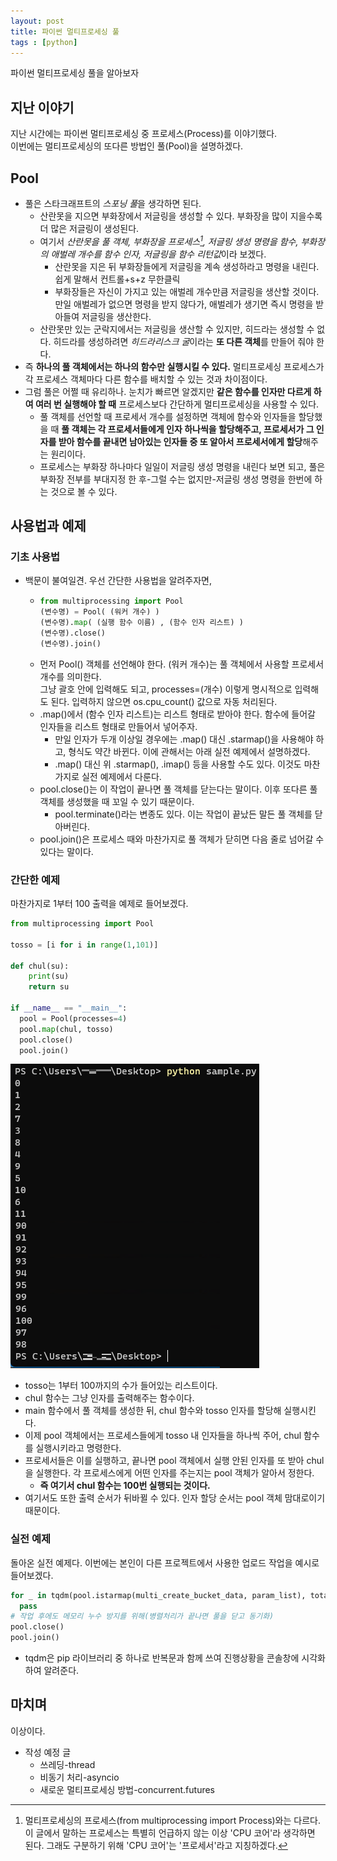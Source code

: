 ```yaml
---
layout: post
title: 파이썬 멀티프로세싱 풀
tags : [python]
---
```


파이썬 멀티프로세싱 풀을 알아보자
<!--excerpt-->
## 지난 이야기
지난 시간에는 파이썬 멀티프로세싱 중 프로세스(Process)를 이야기했다.  
이번에는 멀티프로세싱의 또다른 방법인 풀(Pool)을 설명하겠다.
## Pool
* 풀은 스타크래프트의 *스포닝 풀*을 생각하면 된다.
  * 산란못을 지으면 부화장에서 저글링을 생성할 수 있다. 부화장을 많이 지을수록 더 많은 저글링이 생성된다.  
  * 여기서 *산란못을 풀 객체, 부화장을 프로세스[^1], 저글링 생성 명령을 함수, 부화장의 애벌레 개수를 함수 인자, 저글링을 함수 리턴값*이라 보겠다.
    * 산란못을 지은 뒤 부화장들에게 저글링을 계속 생성하라고 명령을 내린다. 쉽게 말해서 컨트롤+s+z 무한클릭
    * 부화장들은 자신이 가지고 있는 애벌레 개수만큼 저글링을 생산할 것이다. 만일 애벌레가 없으면 명령을 받지 않다가, 애벌레가 생기면 즉시 명령을 받아들여 저글링을 생산한다.
  * 산란못만 있는 군락지에서는 저글링을 생산할 수 있지만, 히드라는 생성할 수 없다. 히드라를 생성하려면 *히드라리스크 굴*이라는 **또 다른 객체**를 만들어 줘야 한다. 
* 즉 **하나의 풀 객체에서는 하나의 함수만 실행시킬 수 있다.** 멀티프로세싱 프로세스가 각 프로세스 객체마다 다른 함수를 배치할 수 있는 것과 차이점이다.
* 그럼 풀은 어쩔 때 유리하나. 눈치가 빠르면 알겠지만 **같은 함수를 인자만 다르게 하여 여러 번 실행해야 할 때** 프로세스보다 간단하게 멀티프로세싱을 사용할 수 있다.
  * 풀 객체를 선언할 때 프로세서 개수를 설정하면 객체에 함수와 인자들을 할당했을 때 **풀 객체는 각 프로세서들에게 인자 하나씩을 할당해주고, 프로세서가 그 인자를 받아 함수를 끝내면 남아있는 인자들 중 또 알아서 프로세서에게 할당**해주는 원리이다.
  * 프로세스는 부화장 하나마다 일일이 저글링 생성 명령을 내린다 보면 되고, 풀은 부화장 전부를 부대지정 한 후-그럴 수는 없지만-저글링 생성 명령을 한번에 하는 것으로 볼 수 있다.
## 사용법과 예제
### 기초 사용법
* 백문이 불여일견. 우선 간단한 사용법을 알려주자면,
  * ```python
    from multiprocessing import Pool
    (변수명) = Pool( (워커 개수) )
    (변수명).map( (실행 함수 이름) , (함수 인자 리스트) )
    (변수명).close()
    (변수명).join()
    ```
  * 먼저 Pool() 객체를 선언해야 한다. (워커 개수)는 풀 객체에서 사용할 프로세서 개수를 의미한다.  
    그냥 괄호 안에 입력해도 되고, processes=(개수) 이렇게 명시적으로 입력해도 된다. 입력하지 않으면 os.cpu_count() 값으로 자동 처리된다.
  * .map()에서 (함수 인자 리스트)는 리스트 형태로 받아야 한다. 함수에 들어갈 인자들을 리스트 형태로 만들어서 넣어주자.
    * 만일 인자가 두개 이상일 경우에는 .map() 대신 .starmap()을 사용해야 하고, 형식도 약간 바뀐다. 이에 관해서는 아래 실전 예제에서 설명하겠다.
    * .map() 대신 위 .starmap(), .imap() 등을 사용할 수도 있다. 이것도 마찬가지로 실전 예제에서 다룬다.
  * pool.close()는 이 작업이 끝나면 풀 객체를 닫는다는 말이다. 이후 또다른 풀 객체를 생성했을 때 꼬일 수 있기 때문이다.
    * pool.terminate()라는 변종도 있다. 이는 작업이 끝났든 말든 풀 객체를 닫아버린다.
  * pool.join()은 프로세스 때와 마찬가지로 풀 객체가 닫히면 다음 줄로 넘어갈 수 있다는 말이다.
### 간단한 예제
마찬가지로 1부터 100 출력을 예제로 들어보겠다.
```python
from multiprocessing import Pool

tosso = [i for i in range(1,101)]

def chul(su):
    print(su)
    return su

if __name__ == "__main__":
  pool = Pool(processes=4)
  pool.map(chul, tosso)
  pool.close()
  pool.join()
```
![py2-img1](/images/posts/python2-img1.png)  
* tosso는 1부터 100까지의 수가 들어있는 리스트이다.
* chul 함수는 그냥 인자를 출력해주는 함수이다.
* main 함수에서 풀 객체를 생성한 뒤, chul 함수와 tosso 인자를 할당해 실행시킨다.
* 이제 pool 객체에서는 프로세스들에게 tosso 내 인자들을 하나씩 주어, chul 함수를 실행시키라고 명령한다.
* 프로세서들은 이를 실행하고, 끝나면 pool 객체에서 실행 안된 인자를 또 받아 chul을 실행한다. 각 프로세스에게 어떤 인자를 주는지는 pool 객체가 알아서 정한다.
  * **즉 여기서 chul 함수는 100번 실행되는 것이다.**
* 여기서도 또한 출력 순서가 뒤바뀔 수 있다. 인자 할당 순서는 pool 객체 맘대로이기 때문이다.
### 실전 예제
돌아온 실전 예제다. 이번에는 본인이 다른 프로젝트에서 사용한 업로드 작업을 예시로 들어보겠다.
```python
for _ in tqdm(pool.istarmap(multi_create_bucket_data, param_list), total=len(param_list), desc=f"{zips} 내 파일들을 저장중입니다..."):
  pass
# 작업 후에도 메모리 누수 방지를 위해(병렬처리가 끝나면 풀을 닫고 동기화)
pool.close()
pool.join()
```
* tqdm은 pip 라이브러리 중 하나로 반복문과 함께 쓰여 진행상황을 콘솔창에 시각화하여 알려준다.
## 마치며
이상이다.
* 작성 예정 글
  * 쓰레딩-thread
  * 비동기 처리-asyncio
  * 새로운 멀티프로세싱 방법-concurrent.futures


[^1]: 멀티프로세싱의 프로세스(from multiprocessing import Process)와는 다르다. 이 글에서 말하는 프로세스는 특별히 언급하지 않는 이상 'CPU 코어'라 생각하면 된다. 그래도 구분하기 위해 'CPU 코어'는 '프로세서'라고 지칭하겠다.